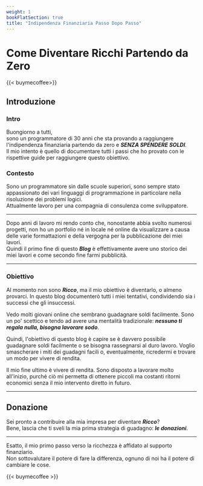 ```yaml
---
weight: 1
bookFlatSection: true
title: "Indipendenza Finanziaria Passo Dopo Passo"
---
```


# Come Diventare Ricchi Partendo da Zero

{{< buymecoffee>}}

## Introduzione

### Intro

Buongiorno a tutti,  
sono un programmatore di 30 anni che sta provando a raggiungere l'indipendenza finanziaria partendo da zero e ***SENZA SPENDERE SOLDI***.  
Il mio intento è quello di documentare tutti i passi che ho provato con le rispettive guide per raggiungere questo obiettivo.

### Contesto

Sono un programmatore sin dalle scuole superiori, sono sempre stato appassionato dei vari linguaggi di programmazione in particolare nella risoluzione dei problemi logici.  
Attualmente lavoro per una compagnia di consulenza come sviluppatore.

---

Dopo anni di lavoro mi rendo conto che, nonostante abbia svolto numerosi progetti, non ho un portfolio né in locale né online da visualizzare a causa delle varie formattazioni e della vergogna per la pubblicazione dei miei lavori.  
Quindi il primo fine di questo ***Blog*** è effettivamente avere uno storico dei miei lavori e come secondo fine farmi pubblicità.

---

### Obiettivo

Al momento non sono ***Ricco***, ma il mio obiettivo è diventarlo, o almeno provarci. In questo blog documenterò tutti i miei tentativi, condividendo sia i successi che gli insuccessi.  

Vedo molti giovani online che sembrano guadagnare soldi facilmente. Sono un po' scettico e tendo ad avere una mentalità tradizionale: ***nessuno ti regala nulla, bisogna lavorare sodo***.  

Quindi, l'obiettivo di questo blog è capire se è davvero possibile guadagnare soldi facilmente o se bisogna rassegnarsi al duro lavoro. Voglio smascherare i miti dei guadagni facili o, eventualmente, ricredermi e trovare un modo per vivere di rendita.  

Il mio fine ultimo è vivere di rendita. Sono disposto a lavorare molto all'inizio, purché ciò mi permetta di ottenere piccoli ma costanti ritorni economici senza il mio intervento diretto in futuro.  

---

## Donazione

Sei pronto a contribuire alla mia impresa per diventare ***Ricco***?  
Bene, lascia che ti sveli la mia prima strategia di guadagno: ***le donazioni***.  

---

Esatto, il mio primo passo verso la ricchezza è affidato al supporto finanziario.  
Non sottovalutare il potere di fare la differenza, ognuno di noi ha il potere di cambiare le cose.  

{{< buymecoffee >}}
